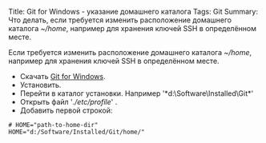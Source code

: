 Title: Git for Windows - указание домашнего каталога
Tags: Git
Summary: Что делать, если требуется изменить расположение домашнего каталога *~/home*, например для хранения ключей SSH в определённом месте.

Если требуется изменить расположение домашнего каталога *~/home*, например для хранения ключей SSH в определённом месте.

* Скачать [Git for Windows](https://git-scm.com/downloads).
* Установить.
* Перейти в каталог установки. Например '*d:\Software\Installed\Git\*'
* Открыть файл '*./etc/profile*' .
* Добавить первой строкой:
```
# HOME="path-to-home-dir"
HOME="d:/Software/Installed/Git/home/"
```
